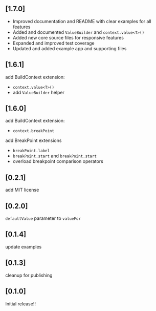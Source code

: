 ## [1.7.0]

- Improved documentation and README with clear examples for all features
- Added and documented `ValueBuilder` and `context.value<T>()`
- Added new core source files for responsive features
- Expanded and improved test coverage
- Updated and added example app and supporting files

## [1.6.1]

add BuildContext extension:
- `context.value<T>()`
- add `ValueBuilder` helper

## [1.6.0]

add BuildContext extension:
- `context.breakPoint`

add BreakPoint extensions
- `breakPoint.label`
- `breakPoint.start` and `breakPoint.start` 
- overload breakpoint comparison operators 

## [0.2.1]

add MIT license

## [0.2.0]

`defaultValue` parameter to `valueFor`

## [0.1.4]

update examples

## [0.1.3]

cleanup for publishing

## [0.1.0] 

Initial release!!